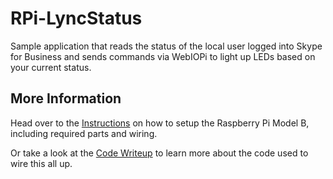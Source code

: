 # RPi-LyncStatus
Sample application that reads the status of the local user logged into Skype for Business and sends commands via WebIOPi to light up LEDs
based on your current status.

## More Information

Head over to the [Instructions](http://matthewdippel.blogspot.com/2016/02/making-network-connected-raspberry-pi_18.html) on how to setup the Raspberry Pi
Model B, including required parts and wiring.

Or take a look at the [Code Writeup](http://matthewdippel.blogspot.com/2016/02/monitoring-local-presence-changes-in.html) to learn more
about the code used to wire this all up.

